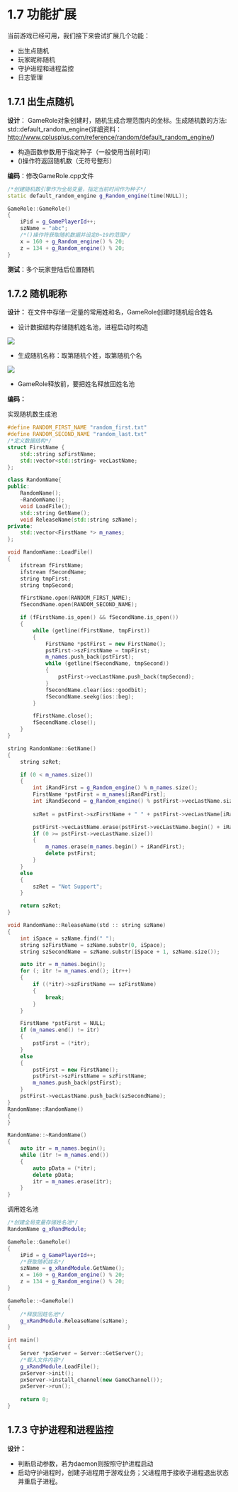 # 1.7 功能扩展

当前游戏已经可用，我们接下来尝试扩展几个功能：

+ 出生点随机
+ 玩家昵称随机
+ 守护进程和进程监控
+ 日志管理

## 1.7.1 出生点随机

**设计**： GameRole对象创建时，随机生成合理范围内的坐标。生成随机数的方法: std::default_random_engine(详细资料：http://www.cplusplus.com/reference/random/default_random_engine/)

+ 构造函数参数用于指定种子（一般使用当前时间）
+ ()操作符返回随机数（无符号整形）

**编码**：修改GameRole.cpp文件

```cpp
/*创建随机数引擎作为全局变量，指定当前时间作为种子*/
static default_random_engine g_Random_engine(time(NULL));

GameRole::GameRole()
{
    iPid = g_GamePlayerId++;
    szName = "abc";
    /*()操作符获取随机数据并设定0~19的范围*/
    x = 160 + g_Random_engine() % 20;
    z = 134 + g_Random_engine() % 20;
}
```

**测试**：多个玩家登陆后位置随机

## 1.7.2 随机昵称

**设计：** 在文件中存储一定量的常用姓和名，GameRole创建时随机组合姓名

+ 设计数据结构存储随机姓名池，进程启动时构造

![](/assets/名字结构.png)

+ 生成随机名称：取第随机个姓，取第随机个名

![](/assets/生成名字.png)

+ GameRole释放前，要把姓名释放回姓名池

**编码：**

实现随机数生成池

```cpp
#define RANDOM_FIRST_NAME "random_first.txt"
#define RANDOM_SECOND_NAME "random_last.txt"
/*定义数据结构*/
struct FirstName {
    std::string szFirstName;
    std::vector<std::string> vecLastName;
};

class RandomName{
public:
    RandomName();
    ~RandomName();
    void LoadFile();
    std::string GetName();
    void ReleaseName(std::string szName);
private:
    std::vector<FirstName *> m_names;
};

void RandomName::LoadFile()
{
    ifstream fFirstName;
    ifstream fSecondName;
    string tmpFirst;
    string tmpSecond;

    fFirstName.open(RANDOM_FIRST_NAME);
    fSecondName.open(RANDOM_SECOND_NAME);

    if (fFirstName.is_open() && fSecondName.is_open())
    {
        while (getline(fFirstName, tmpFirst))
        {
            FirstName *pstFirst = new FirstName();
            pstFirst->szFirstName = tmpFirst;
            m_names.push_back(pstFirst);
            while (getline(fSecondName, tmpSecond))
            {
                pstFirst->vecLastName.push_back(tmpSecond);
            }
            fSecondName.clear(ios::goodbit);
            fSecondName.seekg(ios::beg);
        }

        fFirstName.close();
        fSecondName.close();
    }
}

string RandomName::GetName()
{
    string szRet;

    if (0 < m_names.size())
    {
        int iRandFirst = g_Random_engine() % m_names.size();
        FirstName *pstFirst = m_names[iRandFirst];
        int iRandSecond = g_Random_engine() % pstFirst->vecLastName.size();
        
        szRet = pstFirst->szFirstName + " " + pstFirst->vecLastName[iRandSecond];

        pstFirst->vecLastName.erase(pstFirst->vecLastName.begin() + iRandSecond);
        if (0 >= pstFirst->vecLastName.size())
        {
            m_names.erase(m_names.begin() + iRandFirst);
            delete pstFirst;
        }
    }
    else
    {
        szRet = "Not Support";
    }

    return szRet;
}

void RandomName::ReleaseName(std :: string szName)
{
    int iSpace = szName.find(" ");
    string szFirstName = szName.substr(0, iSpace);
    string szSecondName = szName.substr(iSpace + 1, szName.size());

    auto itr = m_names.begin();
    for (; itr != m_names.end(); itr++)
    {
        if ((*itr)->szFirstName == szFirstName)
        {
            break;
        }
    }

    FirstName *pstFirst = NULL;
    if (m_names.end() != itr)
    {
        pstFirst = (*itr);
    }
    else
    {
        pstFirst = new FirstName();
        pstFirst->szFirstName = szFirstName;
        m_names.push_back(pstFirst);
    }
    pstFirst->vecLastName.push_back(szSecondName);
}
RandomName::RandomName()
{
}

RandomName::~RandomName()
{
    auto itr = m_names.begin();
    while (itr != m_names.end())
    {
        auto pData = (*itr);
        delete pData;
        itr = m_names.erase(itr);
    }
}
```

调用姓名池

```cpp
/*创建全局变量存储姓名池*/
RandomName g_xRandModule;

GameRole::GameRole()
{
    iPid = g_GamePlayerId++;
    /*获取随机姓名*/
    szName = g_xRandModule.GetName();
    x = 160 + g_Random_engine() % 20;
    z = 134 + g_Random_engine() % 20;
}

GameRole::~GameRole()
{
    /*释放回姓名池*/
    g_xRandModule.ReleaseName(szName);
}

int main()
{
    Server *pxServer = Server::GetServer();
    /*载入文件内容*/
    g_xRandModule.LoadFile();
    pxServer->init();
    pxServer->install_channel(new GameChannel());
    pxServer->run();
    
    return 0;
}
```

## 1.7.3 守护进程和进程监控

**设计：**
+ 判断启动参数，若为daemon则按照守护进程启动
+ 启动守护进程时，创建子进程用于游戏业务；父进程用于接收子进程退出状态并重启子进程。

